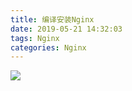 ```yaml
---
title: 编译安装Nginx
date: 2019-05-21 14:32:03
tags: Nginx
categories: Nginx
---
```


![](https://s2.ax1x.com/2019/05/21/Ez5nfO.png)


